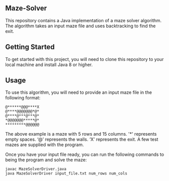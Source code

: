 ## Maze-Solver
This repository contains a Java implementation of a maze solver algorithm. The algorithm takes an input maze file and uses backtracking to find the exit.

## Getting Started
To get started with this project, you will need to clone this repository to your local machine and install Java 8 or higher.

## Usage
To use this algorithm, you will need to provide an input maze file in the following format:

```
@******@@@****X
@****@@@@@@@*@*
@****@***@***@*
*@@@@@@@*****@*
*********@@@@@@
```

The above example is a maze with 5 rows and 15 columns. '*' represents empty spaces. ‘@’ represents the walls. ‘X’ represents the exit.
A few test mazes are supplied with the program.

Once you have your input file ready, you can run the following commands to being the program and solve the maze:

```
javac MazeSolverDriver.java
java MazeSolverDriver input_file.txt num_rows num_cols
```
